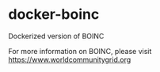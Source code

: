 # docker-boinc
Dockerized version of BOINC

For more information on BOINC, please visit https://www.worldcommunitygrid.org
